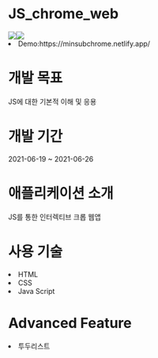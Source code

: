 # JS_chrome_web
<div><img src="https://user-images.githubusercontent.com/75060858/151647775-bb893751-b998-45b4-a672-9c37107f7443.JPG"></img><img src="https://user-images.githubusercontent.com/75060858/151647786-538c2fae-2fa1-4cf0-81df-7368597f0bc0.JPG"></img></div>
<li>Demo:https://minsubchrome.netlify.app/</li>

<h1>개발 목표</h1>
<p>JS에 대한 기본적 이해 및 응용</p>

<h1>개발 기간</h1>
<p>2021-06-19 ~ 2021-06-26</p>

<h1>애플리케이션 소개</h1>
<p>JS를 통한 인터렉티브 크롭 웹앱</p>

<h1>사용 기술</h1>
<li>HTML</li>
<li>CSS</li>
<li>Java Script</li>

<h1>Advanced Feature</h1>
<li>투두리스트</li>

